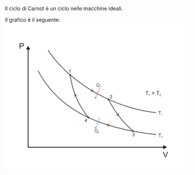 Il ciclo di Carnot è un ciclo nelle macchine ideali.

Il grafico è il seguente: ![Carnot](Carnot.png)